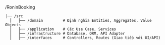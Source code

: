 /RoninBooking

    │── /src
      │   ├── /domain         # Định nghĩa Entities, Aggregates, Value Objects  
      │   ├── /application    # Các Use Case, Services  
      │   ├── /infrastructure # Database, ORM, API Adapter  
      │   ├── /interfaces     # Controllers, Routes (Giao tiếp với UI/API)  

